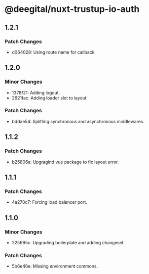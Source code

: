# @deegital/nuxt-trustup-io-auth

## 1.2.1

### Patch Changes

- d064028: Using route name for callback

## 1.2.0

### Minor Changes

- 1378f21: Adding logout.
- 2621fac: Adding loader slot to layout

### Patch Changes

- bddae54: Splitting synchronous and asynchronous middlewares.

## 1.1.2

### Patch Changes

- b25806a: Upgragind vue package to fix layout error.

## 1.1.1

### Patch Changes

- 4a270c7: Forcing load balancer port.

## 1.1.0

### Minor Changes

- 225995c: Upgrading boilerplate and adding changeset.

### Patch Changes

- 5b6e46e: Missing environment commons.
